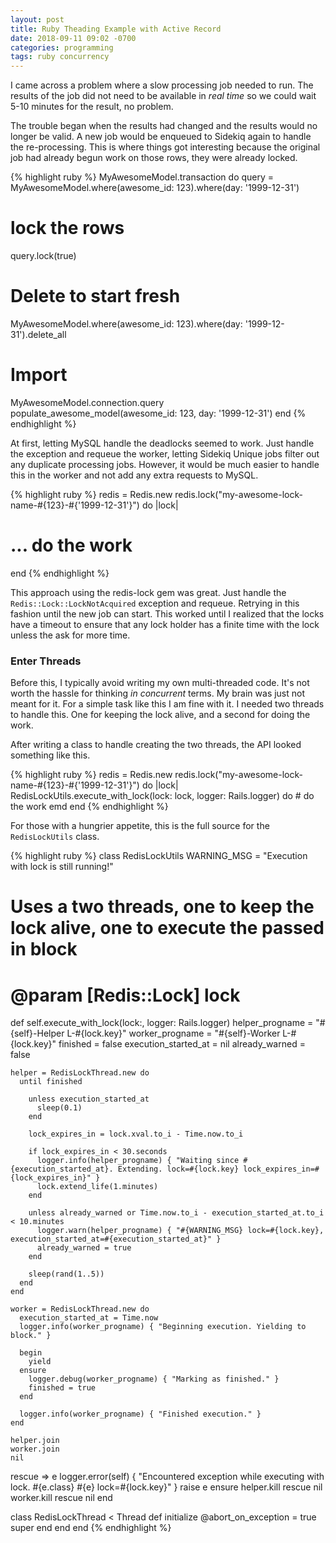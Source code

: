 ```yaml
---
layout: post
title: Ruby Theading Example with Active Record
date: 2018-09-11 09:02 -0700
categories: programming
tags: ruby concurrency
---
```

I came across a problem where a slow processing job needed to run.
The results of the job did not need to be available in _real time_ so we
could wait 5-10 minutes for the result, no problem.

The trouble began when the results had changed and the results would no longer
be valid. A new job would be enqueued to Sidekiq again to handle the re-processing.
This is where things got interesting because the original job had already begun
work on those rows, they were already locked.

{% highlight ruby %}
MyAwesomeModel.transaction do
  query = MyAwesomeModel.where(awesome_id: 123).where(day: '1999-12-31')
  # lock the rows
  query.lock(true)
  # Delete to start fresh
  MyAwesomeModel.where(awesome_id: 123).where(day: '1999-12-31').delete_all
  # Import
  MyAwesomeModel.connection.query populate_awesome_model(awesome_id: 123, day: '1999-12-31')
end
{% endhighlight %}

At first, letting MySQL handle the deadlocks seemed to work. Just handle the
exception and requeue the worker, letting Sidekiq Unique jobs filter out
any duplicate processing jobs. However, it would be much easier to handle this
in the worker and not add any extra requests to MySQL.

{% highlight ruby %}
redis = Redis.new
redis.lock("my-awesome-lock-name-#{123}-#{'1999-12-31'}") do |lock|
  # ... do the work
end
{% endhighlight %}

This approach using the redis-lock gem was great. Just handle the
`Redis::Lock::LockNotAcquired` exception and requeue.
Retrying in this fashion until the new job can start. This worked until I
realized that the locks have a timeout to ensure that any lock holder has a
finite time with the lock unless the ask for more time.

### Enter Threads

Before this, I typically avoid writing my own multi-threaded code. It's not
worth the hassle for thinking _in concurrent_ terms. My brain was just not
meant for it. For a simple task like this I am fine with it. I needed two
threads to handle this. One for keeping the lock alive, and a second for
doing the work.

After writing a class to handle creating the two threads, the API looked something like this.

{% highlight ruby %}
redis = Redis.new
redis.lock("my-awesome-lock-name-#{123}-#{'1999-12-31'}") do |lock|
  RedisLockUtils.execute_with_lock(lock: lock, logger: Rails.logger) do
    # do the work
  emd
end
{% endhighlight %}

For those with a hungrier appetite, this is the full source for the `RedisLockUtils`
class.

{% highlight ruby %}
class RedisLockUtils
  WARNING_MSG = "Execution with lock is still running!"

  # Uses a two threads, one to keep the lock alive, one to execute the passed in block
  # @param [Redis::Lock] lock
  def self.execute_with_lock(lock:, logger: Rails.logger)
    helper_progname      = "#{self}-Helper L-#{lock.key}"
    worker_progname      = "#{self}-Worker L-#{lock.key}"
    finished             = false
    execution_started_at = nil
    already_warned       = false

    helper = RedisLockThread.new do
      until finished

        unless execution_started_at
          sleep(0.1)
        end

        lock_expires_in = lock.xval.to_i - Time.now.to_i

        if lock_expires_in < 30.seconds
          logger.info(helper_progname) { "Waiting since #{execution_started_at}. Extending. lock=#{lock.key} lock_expires_in=#{lock_expires_in}" }
          lock.extend_life(1.minutes)
        end

        unless already_warned or Time.now.to_i - execution_started_at.to_i < 10.minutes
          logger.warn(helper_progname) { "#{WARNING_MSG} lock=#{lock.key}, execution_started_at=#{execution_started_at}" }
          already_warned = true
        end

        sleep(rand(1..5))
      end
    end

    worker = RedisLockThread.new do
      execution_started_at = Time.now
      logger.info(worker_progname) { "Beginning execution. Yielding to block." }

      begin
        yield
      ensure
        logger.debug(worker_progname) { "Marking as finished." }
        finished = true
      end

      logger.info(worker_progname) { "Finished execution." }
    end

    helper.join
    worker.join
    nil
  rescue => e
    logger.error(self) { "Encountered exception while executing with lock. #{e.class} #{e} lock=#{lock.key}" }
    raise e
  ensure
    helper.kill rescue nil
    worker.kill rescue nil
  end

  class RedisLockThread < Thread
    def initialize
      @abort_on_exception = true
      super
    end
  end
end
{% endhighlight %}
